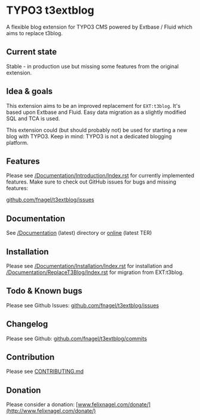 TYPO3 t3extblog
===============

A flexible blog extension for TYPO3 CMS powered by Extbase / Fluid which aims to replace t3blog.


Current state
-------------
Stable - in production use but missing some features from the original extension.


Idea & goals
------------
This extension aims to be an improved replacement for `EXT:t3blog`. It's based upon Extbase and Fluid.
Easy data migration as a slightly modified SQL and TCA is used.

This extension could (but should probably not) be used for starting a new blog with TYPO3.
Keep in mind: TYPO3 is not a dedicated blogging platform.


Features
--------

Please see [/Documentation/Introduction/Index.rst](Documentation/Introduction/Index.rst) for currently implemented features.
Make sure to check out GitHub issues for bugs and missing features:

[github.com/fnagel/t3extblog/issues](https://github.com/fnagel/t3extblog/issues)



Documentation
-------------

See [/Documentation](Documentation) (latest) directory or [online](http://docs.typo3.org/typo3cms/extensions/t3extblog/) (latest TER)


Installation
------------

Please see [/Documentation/Installation/Index.rst](Documentation/Installation/Index.rst) for installation and 
[/Documentation/ReplaceT3Blog/Index.rst](Documentation/ReplaceT3Blog/Index.rst) for migration from EXT:t3blog.


Todo & Known bugs
-----------------

Please see Github Issues: [github.com/fnagel/t3extblog/issues](https://github.com/fnagel/t3extblog/issues)


Changelog
---------

Please see Github: [github.com/fnagel/t3extblog/commits](https://github.com/fnagel/t3extblog/commits)


Contribution
------------

Please see [CONTRIBUTING.md](CONTRIBUTING.md)


Donation
--------

Please consider a donation: [www.felixnagel.com/donate/](http://www.felixnagel.com/donate/)